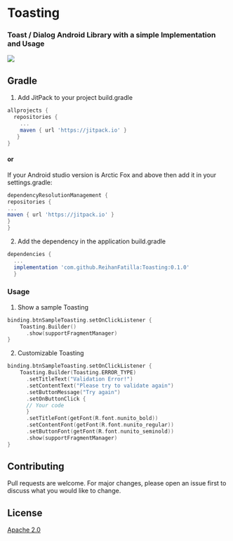 



# Toasting
### Toast / Dialog Android Library with a simple Implementation and Usage

![](https://jitpack.io/v/ReihanFatilla/Toasting.svg)

## Gradle
1. Add JitPack to your project build.gradle

```gradle
allprojects {
  repositories {
    ...
    maven { url 'https://jitpack.io' }
   }
}
```

#### or

If your Android studio version is Arctic Fox and above then add it in your settings.gradle:

```gradle
dependencyResolutionManagement {
repositories {
...
maven { url 'https://jitpack.io' }
}
}
```

2. Add the dependency in the application build.gradle

```gradle
dependencies {
  ...
  implementation 'com.github.ReihanFatilla:Toasting:0.1.0'
  }
```

### Usage

1. Show a sample Toasting

```kotlin
binding.btnSampleToasting.setOnClickListener {
    Toasting.Builder()
      .show(supportFragmentManager)
}
```

2. Customizable Toasting
```kotlin
binding.btnSampleToasting.setOnClickListener {
    Toasting.Builder(Toasting.ERROR_TYPE)
      .setTitleText("Validation Error!")
      .setContentText("Please try to validate again")
      .setButtonMessage("Try again")
      .setOnButtonClick {
      // Your code
      }
      .setTitleFont(getFont(R.font.nunito_bold))
      .setContentFont(getFont(R.font.nunito_regular))
      .setButtonFont(getFont(R.font.nunito_seminold))
      .show(supportFragmentManager)
}
```



## Contributing
Pull requests are welcome. For major changes, please open an issue first to discuss what you would like to change.

## License
[Apache 2.0](https://www.apache.org/licenses/LICENSE-2.0)
